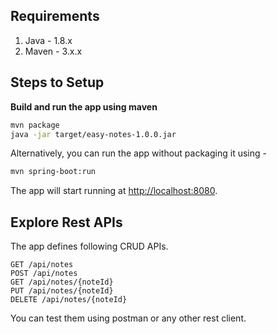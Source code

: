 ## Requirements
1. Java - 1.8.x
2. Maven - 3.x.x

## Steps to Setup
**Build and run the app using maven**

```bash
mvn package
java -jar target/easy-notes-1.0.0.jar
```

Alternatively, you can run the app without packaging it using -

```bash
mvn spring-boot:run
```

The app will start running at <http://localhost:8080>.

## Explore Rest APIs

The app defines following CRUD APIs.

    GET /api/notes
    POST /api/notes
    GET /api/notes/{noteId}
    PUT /api/notes/{noteId}
    DELETE /api/notes/{noteId}

You can test them using postman or any other rest client.
